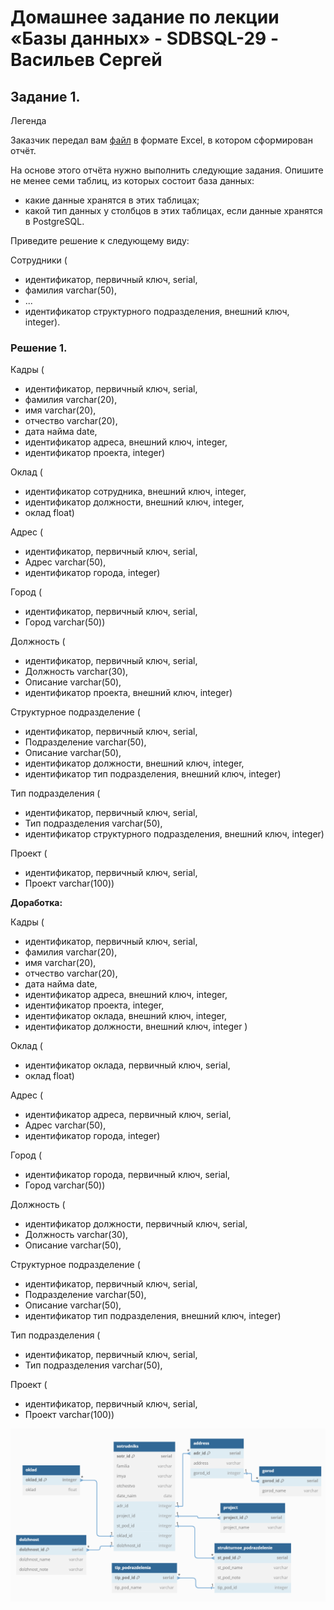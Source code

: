 # Домашнее задание по лекции «Базы данных» - SDBSQL-29 - Васильев Сергей

## Задание 1. 
Легенда

Заказчик передал вам [файл](https://github.com/netology-code/sdb-homeworks/blob/main/resources/hw-12-1.xlsx) в формате Excel, в котором сформирован отчёт.

На основе этого отчёта нужно выполнить следующие задания.
Опишите не менее семи таблиц, из которых состоит база данных:

* какие данные хранятся в этих таблицах;
* какой тип данных у столбцов в этих таблицах, если данные хранятся в PostgreSQL.


Приведите решение к следующему виду:

Сотрудники (

* идентификатор, первичный ключ, serial,
* фамилия varchar(50),
* ...
* идентификатор структурного подразделения, внешний ключ, integer).



### Решение 1.

Кадры (

* идентификатор, первичный ключ, serial,
* фамилия varchar(20),
* имя varchar(20),
* отчество varchar(20),
* дата найма date,
* идентификатор адреса, внешний ключ, integer,
* идентификатор проекта, integer)


Оклад (

* идентификатор сотрудника, внешний ключ, integer,
* идентификатор должности, внешний ключ, integer,
* оклад float)


Адрес (

* идентификатор, первичный ключ, serial,
* Адрес varchar(50),
* идентификатор города, integer)


Город (

* идентификатор, первичный ключ, serial,
* Город varchar(50))


Должность (

* идентификатор, первичный ключ, serial,
* Должность varchar(30),
* Описание varchar(50),
* идентификатор проекта, внешний ключ, integer)


Структурное подразделение (

* идентификатор, первичный ключ, serial,
* Подразделение varchar(50),
* Описание varchar(50),
* идентификатор должности, внешний ключ, integer,
* идентификатор тип подразделения, внешний ключ, integer)


Тип подразделения (

* идентификатор, первичный ключ, serial,
* Тип подразделения varchar(50),
* идентификатор структурного подразделения, внешний ключ, integer)


Проект (

* идентификатор, первичный ключ, serial,
* Проект varchar(100))

**Доработка:**

Кадры (

* идентификатор, первичный ключ, serial,
* фамилия varchar(20),
* имя varchar(20),
* отчество varchar(20),
* дата найма date,
* идентификатор адреса, внешний ключ, integer,
* идентификатор проекта, integer,
* идентификатор оклада, внешний ключ, integer,
* идентификатор должности, внешний ключ, integer
)


Оклад (

* идентификатор оклада, первичный ключ, serial,
* оклад float)


Адрес (

* идентификатор адреса, первичный ключ, serial,
* Адрес varchar(50),
* идентификатор города, integer)


Город (

* идентификатор города, первичный ключ, serial,
* Город varchar(50))


Должность (

* идентификатор должности, первичный ключ, serial,
* Должность varchar(30),
* Описание varchar(50),


Структурное подразделение (

* идентификатор, первичный ключ, serial,
* Подразделение varchar(50),
* Описание varchar(50),
* идентификатор тип подразделения, внешний ключ, integer)


Тип подразделения (

* идентификатор, первичный ключ, serial,
* Тип подразделения varchar(50),

Проект (

* идентификатор, первичный ключ, serial,
* Проект varchar(100))

![png](./img/db1.png)